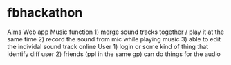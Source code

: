 # fbhackathon

Aims
	Web app
	Music function
		1) merge sound tracks together / play it at the same time
		2) record the sound from mic while playing music
		3) able to edit the individal sound track online
	User 
		1) login or some kind of thing that identify diff user
		2) friends (ppl in the same gp) can do things for the audio

